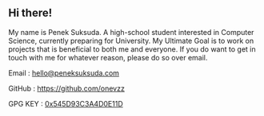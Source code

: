 ## Hi there!

My name is Penek Suksuda.
A high-school student interested in Computer Science, currently preparing for University.
My Ultimate Goal is to work on projects that is beneficial to both me and everyone.
If you do want to get in touch with me for whatever reason, please do so over email.

Email : <hello@peneksuksuda.com>

GitHub : <https://github.com/onevzz>

GPG KEY : [0x545D93C3A4D0E11D](https://raw.githubusercontent.com/onevzz/onevzz/main/onevzz.asc)
